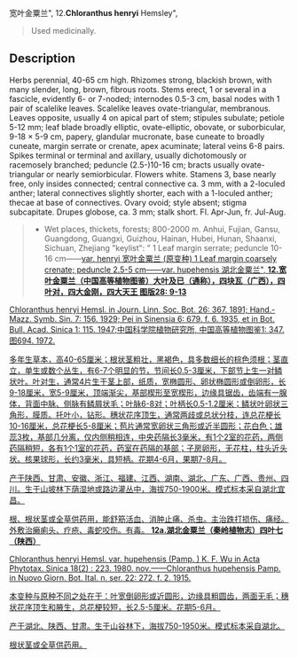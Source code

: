 宽叶金粟兰",
12.**Chloranthus henryi** Hemsley",

> Used medicinally.

## Description
Herbs perennial, 40-65 cm high. Rhizomes strong, blackish brown, with many slender, long, brown, fibrous roots. Stems erect, 1 or several in a fascicle, evidently 6- or 7-noded; internodes 0.5-3 cm, basal nodes with 1 pair of scalelike leaves. Scalelike leaves ovate-triangular, membranous. Leaves opposite, usually 4 on apical part of stem; stipules subulate; petiole 5-12 mm; leaf blade broadly elliptic, ovate-elliptic, obovate, or suborbicular, 9-18 ×  5-9 cm, papery, glandular mucronate, base cuneate to broadly cuneate, margin serrate or crenate, apex acuminate; lateral veins 6-8 pairs. Spikes terminal or terminal and axillary, usually dichotomously or racemosely branched; peduncle (2.5-)10-16 cm; bracts usually ovate-triangular or nearly semiorbicular. Flowers white. Stamens 3, base nearly free, only insides connected; central connective ca. 3 mm, with a 2-loculed anther; lateral connectives slightly shorter, each with a 1-loculed anther; thecae at base of connectives. Ovary ovoid; style absent; stigma subcapitate. Drupes globose, ca. 3 mm; stalk short. Fl. Apr-Jun, fr. Jul-Aug.

> *  Wet places, thickets, forests; 800-2000 m. Anhui, Fujian, Gansu, Guangdong, Guangxi, Guizhou, Hainan, Hubei, Hunan, Shaanxi, Sichuan, Zhejiang
  "keylist": "
1 Leaf margin serrate; peduncle 10-16 cm——<a href='/info/Chloranthus henryi var. henryi?t=foc'>var. henryi 宽叶金粟兰 (原变种)
1 Leaf margin coarsely crenate; peduncle 2.5-5 cm——<a href='/info/Chloranthus henryi var. hupehensis?t=foc'>var. hupehensis 湖北金粟兰",
**12.宽叶金粟兰（中国高等植物图鉴）大叶及已（通称），四块瓦（广西），四叶对，四大金刚，四大天王 图版28: 9-13**

Chloranthus henryi Hemsl. in Journ. Linn. Soc. Bot. 26: 367. 1891; Hand.-Mazz. Symb. Sin. 7: 156. 1929; Pei in Sinensia 6: 679. f. 6. 1935, et in Bot. Bull. Acad. Sinica 1: 115. 1947;中国科学院植物研究所, 中国高等植物图鉴1: 347. 图694. 1972.

多年生草本，高40-65厘米；根状茎粗壮，黑褐色，具多数细长的棕色须根；茎直立，单生或数个丛生，有6-7个明显的节，节间长0.5-3厘米，下部节上生一对鳞状叶。叶对生，通常4片生于茎上部，纸质，宽椭圆形、卵状椭圆形或倒卵形，长9-18厘米，宽5-9厘米，顶端渐尖，基部楔形至宽楔形，边缘具锯齿，齿端有一腺体，背面中脉、侧脉有鳞屑状毛；叶脉6-8对；叶柄长0.5-1.2厘米；鳞状叶卵状三角形，膜质。托叶小，钻形。穗状花序顶生，通常两歧或总状分枝，连总花梗长10-16厘米，总花梗长5-8厘米；苞片通常宽卵状三角形或近半圆形；花白色；雄蕊3枚，基部几分离，仅内侧稍相连，中央药隔长3毫米，有1个2室的花药，两侧药隔稍短，各有1个1室的花药，药室在药隔的基部；子房卵形，无花柱，柱头近头状。核果球形，长约3毫米，具短柄。花期4-6月，果期7-8月。

产于陕西、甘肃、安徽、浙江、福建、江西、湖南、湖北、广东、广西、贵州、四川。生于山坡林下荫湿地或路边灌丛中，海拔750-1900米。模式标本采自湖北宜昌。

根、根状茎或全草供药用，能舒筋活血、消肿止痛、杀虫。主治跌打损伤、痛经。外敷治癞痢头、疗疮、毒蛇咬伤。有毒。
**12a.湖北金粟兰（秦岭植物志）四叶七（陕西）**

Chloranthus henryi Hemsl. var. hupehensis (Pamp. ) K. F. Wu in Acta Phytotax. Sinica 18(2) : 223. 1980. nov.——Chloranthus hupehensis Pamp. in Nuovo Giorn. Bot. Ital. n. ser. 22: 272. f. 2. 1915.

本变种与原种不同之处在于：叶宽倒卵形或近圆形，边缘具粗圆齿，两面无毛；穗状花序顶生和腋生，总花梗较短，长2.5-5厘米。花期5-6月。

产于湖北、陕西、甘肃。生于山谷林下，海拔750-1950米。模式标本采自湖北。

根状茎或全草供药用。
